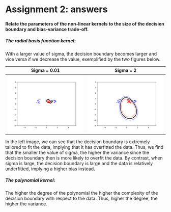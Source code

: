 # Assignment 2: answers

#### Relate the parameters of the non-linear kernels to the size of the decision boundary and bias-variance trade-off. 

##### The radial basis function kernel: 
With a larger value of sigma, the decision boundary becomes larger and vice versa if we decrease the value, exemplified by the two figures below. 

Sigma = 0.01             |  Sigma = 2
:-------------------------:|:-------------------------:
![](https://github.com/lindahlf/machine-learning/blob/master/Lab2/svmplot_sigma001.png)  |  ![](https://github.com/lindahlf/machine-learning/blob/master/Lab2/svmplot_sigma2.png)

In the left image, we can see that the decision boundary is extremely tailored to fit the data, implying that it has overfitted the data. Thus, we find that the smaller the value of sigma, the higher the variance since the decision boundary then is more likely to overfit the data. By contrast, when sigma is large, the decision boundary is large and the data is relatively underfitted, implying a higher bias instead.  

##### The polynomial kernel: 

The higher the degree of the polynomial the higher the complexity of the decision boundary with respect to the data. Thus, higher the degree, the higher the variance. 

